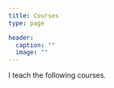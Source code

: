 ```yaml
---
title: Courses
type: page

header:
  caption: ""
  image: ""
---
```


I teach the following courses.